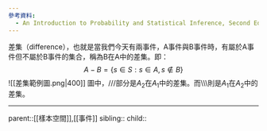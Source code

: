 ```yaml
---
參考資料:
  - An Introduction to Probability and Statistical Inference, Second Edition - George G. Roussas
---
```

差集（difference），也就是當我們今天有兩事件，A事件與B事件時，有屬於A事件但不屬於B事件的集合，稱為B在A中的差集。即：
$$
A-B=\lbrace s \in S : s \in A, s\notin B\rbrace
$$
![[差集範例圖.png|400]]
圖中，///部分是$A_2$在$A_1$中的差集。而\\\\\\則是$A_1$在$A_2$中的差集。
- - -
parent::[[樣本空間]],[[事件]]
sibling::
child::